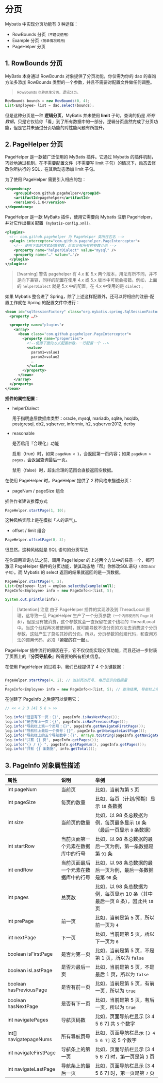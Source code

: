 # 分页

Mybatis 中实现分页功能有 3 种途径：

- RowBounds 分页<small>（不建议使用）</small>
- Example 分页<small>（简单情况可用)</small>
- PageHelper 分页

## 1. RowBounds 分页

MyBatis 本身通过 RowBounds 对象提供了分页功能，你仅需为你的 dao 的查询方法多添加 RowBounds 类型的一个参数，并且不需要对配置文件做任何调整。

> <small>RowBounds 也称原生分页、逻辑分页。</small>

```java
RowBounds bounds = new RowBounds(0, 4);
List<Employee> list = dao.select(bounds);
```

但是这种分页是一种 **逻辑分页**，MyBatis 并未使用 **limit** 子句，查询的仍是 *所有数据*，只是它仅给你「看」到了所有数据中的一部分，逻辑分页虽然完成了分页功能，但是它并未通过分页功能的对性能问题有所提升。

## 2. PageHelper 分页

PageHelper 是一款被广泛使用的 MyBatis 插件。它通过 Mybatis 的插件机制，巧妙地通过机制，在不需要配置文件（不需要写 limit 子句）的情况下，动态去修改你所执行的 SQL，在其后动态添加 limit 子句。

为了使用 PageHelper 需要引入相应的包：

```xml
<dependency>
    <groupId>com.github.pagehelper</groupId>
    <artifactId>pagehelper</artifactId>
    <version>5.1.8</version>
</dependency>
```

PageHelper 是一款 MyBaits 插件，使用它需要向 Mybatis 注册 PageHelper，并对它作出相关配置（`mybatis-config.xml`）。

```xml
<plugins>
  <!-- com.github.pagehelper 为 PageHelper 类所在包名 -->
  <plugin interceptor="com.github.pagehelper.PageInterceptor">
    <!-- 使用下面的方式配置参数，后面会有所有的参数介绍 -->
    <property name="helperDialect" value="mysql" />
    <property name="…" value="…"/>
  </plugin>
</plugins>
```

> [!warning] 警告
> pagehelper 有 4.x 和 5.x 两个版本，用法有所不同，并不是向下兼容，同样的配置在使用 4.x 或 5.x 版本中可能会报错。例如，上面的 `helperDialect` 就是 5.x 中的配置，在 4.x 中使用的是 `dialect` 。

如果 Mybatis 整合进了 Spring，除了上述这样配置外，还可以将相应的注册-配置工作就在 Spring 的配置文件中进行：

```xml
<bean id="sqlSessionFactory" class="org.mybatis.spring.SqlSessionFactoryBean">
  <property …/>

  <property name="plugins">
    <array>
      <bean class="com.github.pagehelper.PageInterceptor">
        <property name="properties">
          <!--使用下面的方式配置参数，一行配置一个 -->
          <value>
            param1=value1
            param2=value2
            …
          </value>
        </property>
      </bean>
    </array>
  </property>
</bean>
```

**插件的属性配置**：

- helperDialect

  用于指明底层数据库类型：oracle, mysql, mariadb, sqlite, hsqldb, postgresql, db2, sqlserver, informix, h2, sqlserver2012, derby

- reasonable

  是否启用『合理化』功能<br>

  启用（true）时，如果 `pageNum < 1`，会返回第一页内容；如果 `pageNum > pages`，会返回查询最后一页。<br>

  禁用（false）时，超出合理的范围会直接返回空数据。


在使用 PageHelper 时，PageHelper 提供了 2 种风格来描述分页：


- pageNum / pageSize 组合

插件作者建议推荐方式

```java
PageHelper.startPage(1, 10);
```

这种风格实际上是在模拟「人的语气」。

- offset / limit 组合

```java
PageHelper.offsetPage(0, 3);
```

很显然，这种风格就是 SQL 语句的分页写法


在你调用查询方法之前，调用 PageHelper 的上述两个方法中的任意一个，都可激活 PageHelper 插件的分页功能，使其动态地『帮』你修改SQL语句<small>（添加 *limit* 子句）</small>。而 Mybatis 的 select 返回的结果就返回的是一页数据。

```java
PageHelper.startPage(4, 2);
List<Employee> list = empDao.selectByExample(null);
PageInfo<Employee> info = new PageInfo<>(list, 5);

System.out.println(info);
```

> [!attention] 注意
> 由于 PageHelper 插件的实现涉及到 ThreadLocal 原理，这导致一旦 PageHelper 生产了一个分页参数<small>（一个内部使用的 Page 对象）</small>，但是没有被消费，这个参数就会一直保留在这个线程的 ThreadLocal 中。当这个线程再次被使用时，就可能导致不该分页的方法去消费这个分页参数，这就产生了莫名其妙的分页。所以，分页参数的创建代码，和查询方法的调用代码，必须「**紧密的在一起**」。

PageHelper 插件流行的原因在于，它不仅仅能实现分页功能，而且还进一步封装了页面上的『**分页导航条**』所需要的所有相关信息。

在使用 PageHelper 的过程中，我们已经提供了 4 个关键数据：

```java

PageHelper.startPage(4, 2); // 当前页的页号, 每页显示的数据量
…
PageInfo<Employee> info = new PageInfo<>(list, 5); // 查询结果, 导航栏上导航数字的个数
```

在创建了 PageInfo 之后便可以使用它：

```java
// << < 2 3 [4] 5 6 > >>

log.info("是否有下一页：{}", pageInfo.isHasNextPage());
log.info("是否有上一页：{}", pageInfo.isHasPreviousPage());
log.info("导航栏上第一个页号：{}", pageInfo.getNavigateFirstPage());
log.info("导航栏上最后一个页号：{}", pageInfo.getNavigateLastPage());
log.info("导航栏上的五个导航数字：{}", Arrays.toString(pageInfo.getNavigatepageNums()));
log.info("共有 {} 页", pageInfo.getPages());
log.info("{} / {} ", pageInfo.getPageNum(), pageInfo.getPages());
log.info("共有 {} 条数据", info.getTotal());
```


## 3. PageInfo 对象属性描述 

| 属性 | 说明 | 举例 |
| :- | :-| :- |
| int pageNum | 当前页 | 比如，当前为第 `5` 页 |
| int pageSize | 每页的数量 | 比如，每页（计划/预期）显示 `10` 条数据 |
| int size | 当前页的数量 | 比如，以 98 条总数据为例，每页最多显示 `10` 条（最后一页显示 `8` 条数据） |
| int startRow | 当前页面第一个元素在数据库中的行号 | 比如，以 98 条总数据的最后一页为例，第一条数据是第 `91` 条 |
| int endRow | 当前页面最后一个元素在数据库中的行号 | 比如，以 98 条总数据的最后一页为例，最后一条数据是第 `98` 条 |
| int pages | 总页数 | 比如，以 98 条总数据为例，每页显示 10 条（其中最后一页 8 条），因此共 `10` 页 |
| int prePage | 前一页 | 比如，当前是第 5 页，所以前一页为 `4` |
| int nextPage | 下一页 | 比如，当前是第 5 页，所以下一页为 `6` |
| boolean isFirstPage | 是否为第一页 | 比如，当前是第 5 页，不是第 1 页，所以为 `false` |
| boolean isLastPage | 是否为最后一页 | 比如，当前是第 5 页，不是最后 1 页，所以为 `false` |
| boolean hasPreviousPage | 是否有前一页 | 比如，当前是第 5 页，有前一页，所以为 `true` |
| boolean hasNextPage | 是否有下一页 | 比如，当前是第 5 页，有后一页，所以为 `true` |
| int navigatePages | 导航页码数 | 比如，页面导航栏显示 [3 4 5 6 7] 共 `5` 个数字 |
| int[] navigatepageNums | 所有导航页号 | 比如，页面导航栏显示 `[3 4 5 6 7]` 这 5 个数字 |
| int navigateFirstPage | 导航条上的第一页 | 比如，页面导航栏显示 [3 4 5 6 7] 时，第一页是第 `3` 页 |
| int navigateLastPage | 导航条上的最后一页 | 比如，页面导航栏显示 [3 4 5 6 7] 时，第一页是第 `7` 页|

